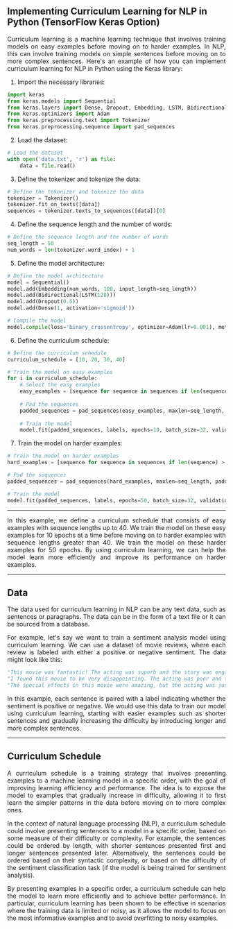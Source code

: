 ## Implementing Curriculum Learning for NLP in Python (TensorFlow Keras Option)
<div style="text-align: justify">

Curriculum learning is a machine learning technique that involves training models on easy examples before moving on to harder examples. In NLP, this can involve training models on simple sentences before moving on to more complex sentences. Here's an example of how you can implement curriculum learning for NLP in Python using the Keras library:

1. Import the necessary libraries:
```python
import keras
from keras.models import Sequential
from keras.layers import Dense, Dropout, Embedding, LSTM, Bidirectional
from keras.optimizers import Adam
from keras.preprocessing.text import Tokenizer
from keras.preprocessing.sequence import pad_sequences
```

2. Load the dataset:
```python
# Load the dataset
with open('data.txt', 'r') as file:
    data = file.read()
```

3. Define the tokenizer and tokenize the data:
```python
# Define the tokenizer and tokenize the data
tokenizer = Tokenizer()
tokenizer.fit_on_texts([data])
sequences = tokenizer.texts_to_sequences([data])[0]
```

4. Define the sequence length and the number of words:
```python
# Define the sequence length and the number of words
seq_length = 50
num_words = len(tokenizer.word_index) + 1
```

5. Define the model architecture:
```python
# Define the model architecture
model = Sequential()
model.add(Embedding(num_words, 100, input_length=seq_length))
model.add(Bidirectional(LSTM(128)))
model.add(Dropout(0.5))
model.add(Dense(1, activation='sigmoid'))

# Compile the model
model.compile(loss='binary_crossentropy', optimizer=Adam(lr=0.001), metrics=['accuracy'])
```

6. Define the curriculum schedule:
```python
# Define the curriculum schedule
curriculum_schedule = [10, 20, 30, 40]

# Train the model on easy examples
for i in curriculum_schedule:
    # Select the easy examples
    easy_examples = [sequence for sequence in sequences if len(sequence) <= i]
    
    # Pad the sequences
    padded_sequences = pad_sequences(easy_examples, maxlen=seq_length, padding='post')
    
    # Train the model
    model.fit(padded_sequences, labels, epochs=10, batch_size=32, validation_split=0.1)
```

7. Train the model on harder examples:
```python
# Train the model on harder examples
hard_examples = [sequence for sequence in sequences if len(sequence) > max(curriculum_schedule)]

# Pad the sequences
padded_sequences = pad_sequences(hard_examples, maxlen=seq_length, padding='post')

# Train the model
model.fit(padded_sequences, labels, epochs=50, batch_size=32, validation_split=0.1)
```
---------------------
In this example, we define a curriculum schedule that consists of easy examples with sequence lengths up to 40. We train the model on these easy examples for 10 epochs at a time before moving on to harder examples with sequence lengths greater than 40. We train the model on these harder examples for 50 epochs. 
By using curriculum learning, we can help the model learn more efficiently and improve its performance on harder examples.

---------------------
## Data

The data used for curriculum learning in NLP can be any text data, such as sentences or paragraphs. The data can be in the form of a text file or it can be sourced from a database.

For example, let's say we want to train a sentiment analysis model using curriculum learning. We can use a dataset of movie reviews, where each review is labeled with either a positive or negative sentiment. The data might look like this:

```python
"This movie was fantastic! The acting was superb and the story was engaging."    Positive
"I found this movie to be very disappointing. The acting was poor and the story was uninteresting."    Negative
"The special effects in this movie were amazing, but the acting was just average."    Positive
```
In this example, each sentence is paired with a label indicating whether the sentiment is positive or negative. We would use this data to train our model using curriculum learning, starting with easier examples such as shorter sentences and gradually increasing the difficulty by introducing longer and more complex sentences.


------
## Curriculum Schedule

A curriculum schedule is a training strategy that involves presenting examples to a machine learning model in a specific order, with the goal of improving learning efficiency and performance. The idea is to expose the model to examples that gradually increase in difficulty, allowing it to first learn the simpler patterns in the data before moving on to more complex ones.

In the context of natural language processing (NLP), a curriculum schedule could involve presenting sentences to a model in a specific order, based on some measure of their difficulty or complexity. For example, the sentences could be ordered by length, with shorter sentences presented first and longer sentences presented later. Alternatively, the sentences could be ordered based on their syntactic complexity, or based on the difficulty of the sentiment classification task (if the model is being trained for sentiment analysis).

By presenting examples in a specific order, a curriculum schedule can help the model to learn more efficiently and to achieve better performance. In particular, curriculum learning has been shown to be effective in scenarios where the training data is limited or noisy, as it allows the model to focus on the most informative examples and to avoid overfitting to noisy examples.



</div>
